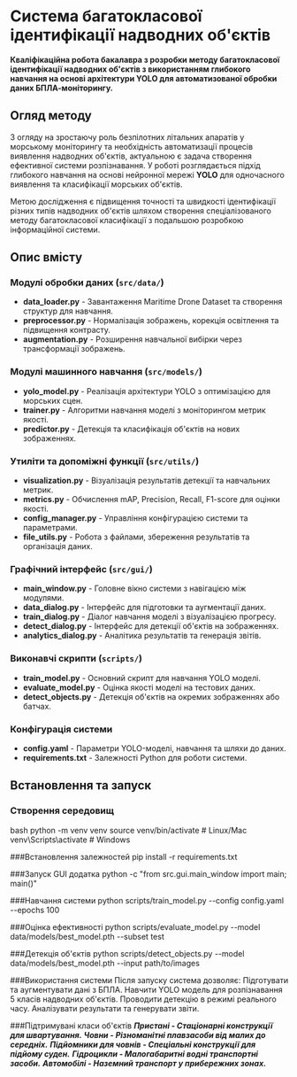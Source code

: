 # Система багатокласової ідентифікації надводних об'єктів

**Кваліфікаційна робота бакалавра з розробки методу багатокласової ідентифікації надводних об'єктів з використанням глибокого навчання на основі архітектури YOLO для автоматизованої обробки даних БПЛА-моніторингу.**

## Огляд методу

З огляду на зростаючу роль безпілотних літальних апаратів у морському моніторингу та необхідність автоматизації процесів виявлення надводних об'єктів, актуальною є задача створення ефективної системи розпізнавання. У роботі розглядається підхід глибокого навчання на основі нейронної мережі **YOLO** для одночасного виявлення та класифікації морських об'єктів.

Метою дослідження є підвищення точності та швидкості ідентифікації різних типів надводних об'єктів шляхом створення спеціалізованого методу багатокласової класифікації з подальшою розробкою інформаційної системи.

## Опис вмісту

### Модулі обробки даних (`src/data/`)
- **data_loader.py** - Завантаження Maritime Drone Dataset та створення структур для навчання.
- **preprocessor.py** - Нормалізація зображень, корекція освітлення та підвищення контрасту.
- **augmentation.py** - Розширення навчальної вибірки через трансформації зображень.

### Модулі машинного навчання (`src/models/`)
- **yolo_model.py** - Реалізація архітектури YOLO з оптимізацією для морських сцен.
- **trainer.py** - Алгоритми навчання моделі з моніторингом метрик якості.
- **predictor.py** - Детекція та класифікація об'єктів на нових зображеннях.

### Утиліти та допоміжні функції (`src/utils/`)
- **visualization.py** - Візуалізація результатів детекції та навчальних метрик.
- **metrics.py** - Обчислення mAP, Precision, Recall, F1-score для оцінки якості.
- **config_manager.py** - Управління конфігурацією системи та параметрами.
- **file_utils.py** - Робота з файлами, збереження результатів та організація даних.

### Графічний інтерфейс (`src/gui/`)
- **main_window.py** - Головне вікно системи з навігацією між модулями.
- **data_dialog.py** - Інтерфейс для підготовки та аугментації даних.
- **train_dialog.py** - Діалог навчання моделі з візуалізацією прогресу.
- **detect_dialog.py** - Інтерфейс для детекції об'єктів на зображеннях.
- **analytics_dialog.py** - Аналітика результатів та генерація звітів.

### Виконавчі скрипти (`scripts/`)
- **train_model.py** - Основний скрипт для навчання YOLO моделі.
- **evaluate_model.py** - Оцінка якості моделі на тестових даних.
- **detect_objects.py** - Детекція об'єктів на окремих зображеннях або батчах.

### Конфігурація системи
- **config.yaml** - Параметри YOLO-моделі, навчання та шляхи до даних.
- **requirements.txt** - Залежності Python для роботи системи.

## Встановлення та запуск

### Створення середовищ
bash
python -m venv venv
source venv/bin/activate  # Linux/Mac
venv\Scripts\activate     # Windows

###Встановлення залежностей
pip install -r requirements.txt

###Запуск GUI додатка
python -c "from src.gui.main_window import main; main()"

###Навчання системи
python scripts/train_model.py --config config.yaml --epochs 100

###Оцінка ефективності
python scripts/evaluate_model.py --model data/models/best_model.pth --subset test

###Детекція об'єктів
python scripts/detect_objects.py --model data/models/best_model.pth --input path/to/images


###Використання системи
Після запуску система дозволяє:
Підготувати та аугментувати дані з БПЛА.
Навчити YOLO модель для розпізнавання 5 класів надводних об'єктів.
Проводити детекцію в режимі реального часу.
Аналізувати результати та генерувати звіти.

###Підтримувані класи об'єктів
***Пристані - Стаціонарні конструкції для швартування.***
***Човни - Різноманітні плавзасоби від малих до середніх.***
***Підйомники для човнів - Спеціальні конструкції для підйому суден.***
***Гідроцикли - Малогабаритні водні транспортні засоби.***
***Автомобілі - Наземний транспорт у прибережних зонах.***
